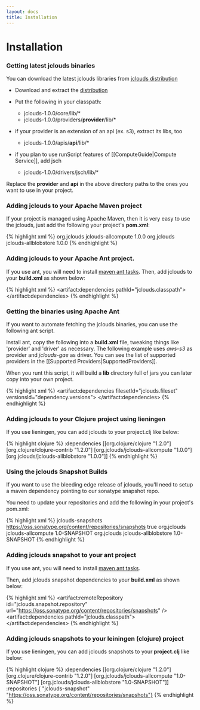 ```yaml
---
layout: docs
title: Installation
---
```

# Installation

### Getting latest jclouds binaries

You can download the latest jclouds libraries from [jclouds distribution](https://github.com/jclouds/jclouds/archives/master)
	
  * Download and extract the [distribution](https://github.com/jclouds/jclouds/zipball/jclouds-1.0.0)

  * Put the following in your classpath:
     - jclouds-1.0.0/core/lib/*
     - jclouds-1.0.0/providers/__provider__/lib/*

  * if your provider is an extension of an api (ex. s3), extract its libs, too
     - jclouds-1.0.0/apis/__api__/lib/*

  * if you plan to use runScript features of [[ComputeGuide|Compute Service]], add jsch
     - jclouds-1.0.0/drivers/jsch/lib/*

Replace the __provider__ and __api__ in the above directory paths to the ones you want to use in your project.

### Adding jclouds to your Apache Maven project

If your project is managed using Apache Maven, then it is very easy to use the jclouds, just add 
the following your project's __pom.xml__:
	
{% highlight xml %}
<dependencies> 
   <dependency>
        <groupId>org.jclouds</groupId>
        <artifactId>jclouds-allcompute</artifactId>
        <version>1.0.0</version>
   </dependency>
   <dependency>
       <groupId>org.jclouds</groupId>
       <artifactId>jclouds-allblobstore</artifactId>
       <version>1.0.0</version>
   </dependency>
</dependencies>
{% endhighlight %}

### Adding jclouds to your Apache Ant project.

If you use ant, you will need to install [maven ant tasks](http://maven.apache.org/ant-tasks/index.html).
Then, add jclouds to your __build.xml__ as shown below:
	
{% highlight xml %}
<artifact:dependencies pathId="jclouds.classpath">
 <dependency groupId="org.jclouds" 
			 artifactId="jclouds-allcompute" 
			version="1.0.0" />
 <dependency groupId="org.jclouds" 
			 artifactId="jclouds-allblobstore" 
			version="1.0.0" />
</artifact:dependencies>
{% endhighlight %}
	
### Getting the binaries using Apache Ant

If you want to automate fetching the jclouds binaries, you can use the following ant script.

Install ant, copy the following into a __build.xml__ file, tweaking things like 'provider' and 'driver' as necessary. 
The following example uses *aws-s3* as provider and *jclouds-gae* as driver.
You can see the list of supported providers in the [[Supported Providers|SupportedProviders]].

When you runt this script, it will build a __lib__ directory full of jars you can later copy into your own project.

{% highlight xml %}
<project default="sync-lib" xmlns:artifact="urn:maven-artifact-ant" >
  <target name="sync-lib" depends="initmvn">
    <delete dir="lib" />
    <mkdir dir="lib" />
    <artifact:dependencies filesetId="jclouds.fileset" versionsId="dependency.versions">
      <dependency groupId="org.jclouds.provider" artifactId="aws-s3" version="1.0.0" />
      <dependency groupId="org.jclouds.driver" artifactId="jclouds-gae" version="1.0.0" />
    </artifact:dependencies>
    <copy todir="lib" verbose="true">
      <fileset refid="jclouds.fileset"/>
      <mapper type="flatten" />
    </copy>
  </target>
  <get src="http://opensource.become.com/apache/maven/binaries/maven-ant-tasks-2.1.1.jar" dest="maven-ant-tasks"/>
  <target name="initmvn">
    <path id="maven-ant-tasks.classpath" path="maven-ant-tasks"/>
    <typedef resource="org/apache/maven/artifact/ant/antlib.xml" 
			uri="urn:maven-artifact-ant" 
			classpathref="maven-ant-tasks.classpath"/>
  </target>
</project>
{% endhighlight %}

### Adding jclouds to your Clojure project using lieningen

If you use lieningen, you can add jclouds to your project.clj like below:

{% highlight clojure %}
:dependencies [[org.clojure/clojure "1.2.0"]
               [org.clojure/clojure-contrib "1.2.0"]
               [org.jclouds/jclouds-allcompute "1.0.0"]
               [org.jclouds/jclouds-allblobstore "1.0.0"]]
{% endhighlight %}

### Using the jclouds Snapshot Builds 

If you want to use the bleeding edge release of jclouds, you'll need to setup a maven dependency pointing to our sonatype snapshot repo.

You need to update your repositories and add the following in your project's pom.xml:

{% highlight xml %}
<repositories>
    <repository>
        <id>jclouds-snapshots</id>
        <url>https://oss.sonatype.org/content/repositories/snapshots</url>
        <snapshots>
             <enabled>true</enabled>
        </snapshots>
    </repository>
</repositories>
<dependencies> 
   <dependency>
        <groupId>org.jclouds</groupId>
        <artifactId>jclouds-allcompute</artifactId>
        <version>1.0-SNAPSHOT</version>
   </dependency>
   <dependency>
        <groupId>org.jclouds</groupId>
        <artifactId>jclouds-allblobstore</artifactId>
        <version>1.0-SNAPSHOT</version>
   </dependency>
</dependencies>
{% endhighlight %}

### Adding jclouds snapshot to your ant project

If you use ant, you will need to install [maven ant tasks](http://maven.apache.org/ant-tasks/index.html).

Then, add jclouds snapshot dependencies to your __build.xml__ as shown below:

{% highlight xml %}
<artifact:remoteRepository id="jclouds.snapshot.repository" 
						   url="https://oss.sonatype.org/content/repositories/snapshots" />
<artifact:dependencies pathId="jclouds.classpath">
 <dependency groupId="org.jclouds" 
			 artifactId="jclouds-allcompute" 
			 version="1.0-SNAPSHOT" />
 <dependency groupId="org.jclouds" 
			artifactId="jclouds-allblobstore" 
			version="1.0-SNAPSHOT" />
 <remoteRepository refid="jclouds.snapshot.repository" />
</artifact:dependencies>
{% endhighlight %}

### Adding jclouds snapshots to your leiningen (clojure) project

If you use lieningen, you can add jclouds snapshots to your __project.clj__ like below:

{% highlight clojure %}
  :dependencies [[org.clojure/clojure "1.2.0"]
                 [org.clojure/clojure-contrib "1.2.0"]
                 [org.jclouds/jclouds-allcompute "1.0-SNAPSHOT"]
                 [org.jclouds/jclouds-allblobstore "1.0-SNAPSHOT"]]
  :repositories { "jclouds-snapshot" "https://oss.sonatype.org/content/repositories/snapshots"}
{% endhighlight %}
